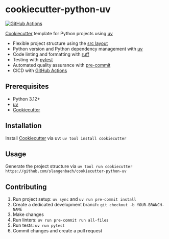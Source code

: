 # cookiecutter-python-uv

[![GitHub Actions](https://github.com/slangenbach/cookiecutter-python-uv/actions/workflows/main.yml/badge.svg)](https://github.com/slangenbach/cookiecutter-python-uv/actions/workflows/main.yml)

[Cookiecutter][1] template for Python projects using [uv][2]

- Flexible project structure using the [src layout][3]
- Python version and Python dependency management with [uv][2]
- Code linting and formatting with [ruff][4]
- Testing with [pytest][5]
- Automated quality assurance with [pre-commit][6]
- CICD with [GitHub Actions][7]

## Prerequisites

- Python 3.12+
- [uv][2]
- [Cookiecutter][1]

## Installation

Install [Cookiecutter][1] via uv: `uv tool install cookiecutter`

## Usage

Generate the project structure via `uv tool run cookiecutter https://github.com/slangenbach/cookiecutter-python-uv`

## Contributing

1. Run project setup: `uv sync` and `uv run pre-commit install`
1. Create a dedicated development branch: `git checkout -b YOUR-BRANCH-NAME`
1. Make changes
1. Run linters: `uv run pre-commit run all-files`
1. Run tests: `uv run pytest`
1. Commit changes and create a pull request


[1]: https://github.com/cookiecutter/cookiecutter
[2]: https://docs.astral.sh/uv/
[3]: https://packaging.python.org/en/latest/discussions/src-layout-vs-flat-layout/
[4]: https://docs.astral.sh/ruff/
[5]: https://docs.pytest.org/en/stable/
[6]: https://pre-commit.com/
[7]: https://docs.github.com/en/actions
